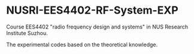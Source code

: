 # NUSRI-EES4402-RF-System-EXP

Course EES4402 "radio frequency design and systems" in NUS Research Institute Suzhou.

The experimental codes based on the theoretical knowledge.
